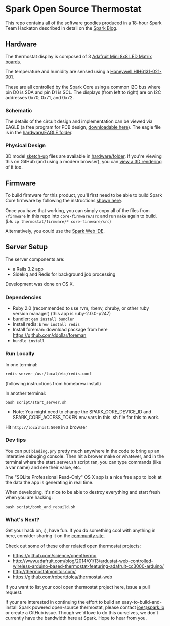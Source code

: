 Spark Open Source Thermostat
============================

This repo contains all of the software goodies produced in a 18-hour Spark Team Hackaton described in detail on the [Spark Blog](http://blog.spark.io/2014/01/17/open-source-thermostat).



## Hardware

The thermostat display is composed of 3
[Adafruit Mini 8x8 LED Matrix boards](http://www.adafruit.com/products/870#Technical_Details).

The temperature and humidity are sensed using a
[Honeywell HIH6131-021-001](http://www.digikey.com/product-detail/en/HIH6131-021-001/480-3652-6-ND/2704706).

These are all controlled by the Spark Core using a
common I2C bus where pin D0 is SDA and pin D1 is SCL.
The displays (from left to right) are on I2C addresses
0x70, 0x71, and 0x72.

### Schematic

The details of the circuit design and implementation can be viewed via EAGLE (a free program for PCB design, [downloadable here](http://www.cadsoftusa.com/download-eagle/)).
The eagle file is in the [hardware/EAGLE folder](hardware/EAGLE).

### Physical Design

3D model [sketch-up](http://www.sketchup.com/products/sketchup-make) files are available in [hardware/folder](hardware/CAD).
If you're viewing this on GitHub (and using a modern browser), you can [view a 3D rendering](hardware/CAD/thermostat.stl) of it too.

## Firmware

To build firmware for this product, you'll first need to be able to build Spark Core firmware by following the instructions
[shown here](https://github.com/particle-iot/core-firmware).

Once you have that working, you can simply copy all of the files from `/firmware` in this repo into `core-firmware/src` and run `make` again to build.  (i.e. `cp thermostat/firmware/* core-firmware/src`)

Alternatively, you could use the [Spark Web IDE](https://www.spark.io).

## Server Setup

The server components are:
* a Rails 3.2 app
* Sidekiq and Redis for background job processing

Development was done on OS X.

### Dependencies

* Ruby 2.0 (recommended to use rvm, rbenv, chruby, or other ruby version manager) (this app is ruby-2.0.0-p247)
* bundler: `gem install bundler`
* Install redis: `brew install redis`
* Install foreman: download package from here https://github.com/ddollar/foreman
* `bundle install`

### Run Locally

In one terminal:

    redis-server /usr/local/etc/redis.conf

(following instructions from homebrew install)

In another terminal:

    bash script/start_server.sh

* Note: You might need to change the SPARK_CORE_DEVICE_ID and SPARK_CORE_ACCESS_TOKEN env vars in this .sh file
  for this to work.

Hit `http://localhost:5000` in a browser

### Dev tips

You can put `binding.pry` pretty much anywhere in the code to bring up an interative debuging console.
Then hit a brower make or whatever, and in the terminal where the start_server.sh script ran, you can type commands (like a var name) and see their value, etc.

The "SQLite Professional Read-Only" OS X app is a nice free app to look at the data the app is generating in real time.

When developing, it's nice to be able to destroy everything and start fresh when you are hacking:

    bash script/bomb_and_rebuild.sh

### What's Next?

Get your hack on, :), have fun. If you do something cool with anything in here, consider sharing it on the [community site](http://community.sparkdevices.com).

Check out some of these other related open thermostat projects:

* https://github.com/science/openthermo
* http://www.adafruit.com/blog/2014/01/13/ardustat-web-controlled-wireless-arduino-based-thermostat-featuring-adafruit-cc3000-arduino/
* http://thermostatmonitor.com/
* https://github.com/robertdolca/thermostat-web

If you want to list your cool open thermostat project here, issue a pull request.

If your are interested in continuing the effort to build an easy-to-build-and-install Spark powered open-source thermostat, please contact joe@spark.io or create a GitHub issue.
Though we'd love to do this ourselves, we don't currently have the bandwidth here at Spark. Hope to hear from you.
